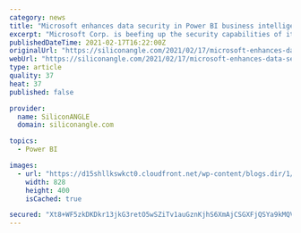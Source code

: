 ```yaml
---
category: news
title: "Microsoft enhances data security in Power BI business intelligence apps"
excerpt: "Microsoft Corp. is beefing up the security capabilities of its Power BI business intelligence tools with new network isolation and data protection features that help to ensure customer’s information will never be compromised."
publishedDateTime: 2021-02-17T16:22:00Z
originalUrl: "https://siliconangle.com/2021/02/17/microsoft-enhances-data-security-power-bi-apps/"
webUrl: "https://siliconangle.com/2021/02/17/microsoft-enhances-data-security-power-bi-apps/"
type: article
quality: 37
heat: 37
published: false

provider:
  name: SiliconANGLE
  domain: siliconangle.com

topics:
  - Power BI

images:
  - url: "https://d15shllkswkct0.cloudfront.net/wp-content/blogs.dir/1/files/2021/02/hero_414x200.jpg"
    width: 828
    height: 400
    isCached: true

secured: "Xt8+WF5zkDKDkr13jkG3retO5wSZiTv1auGznKjhS6XmAjCSGXFjQSYa9kMQVWMlTVWrCyaJME/bs/AR5hdT8xNFDQ3QNfHy7S8+rw8GIxPCjAx7axlh8gaktLCs3x6wqC65AQCExUkSutiMoRO//AMXn83Rq2/ih+nERNp57IJCD0Rlr1N3AoUkod908G9uUwjfxUdUibgROyXD9c9lEEFSkUT/EChj4BdKhlnVU8liNu8CaVaGBETSHjnf29aFiCvJWVmvleKZ5mQArXHTT/w2bY/75RwulWCsMf6KiVNDvioW+zsx0n4C7Pa7GZ4pdXLSrdbPQ+3fk2aL8i6PSq3KJzYkSDvn+5CrnNoyHYA=;qu0TApFhEFaCBD4LSEvISw=="
---
```


